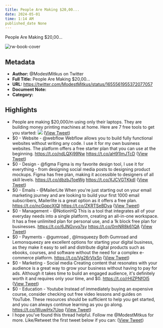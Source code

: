 ```yaml
---
title: People Are Making $20,00...
date: 2024-05-01
time: 1:14 AM
published_date None
---
```

People Are Making $20,00...

![rw-book-cover](https://pbs.twimg.com/profile_images/1666777702966374402/6KtGWju5.jpg)

## Metadata
- **Author:** @ModestMitkus on Twitter
- **Full Title:** People Are Making $20,00...
- **URL:** https://twitter.com/ModestMitkus/status/1655561955372077057
- **Document Note:** 
- **Category:**

## Highlights
- People are making $20,000/m using only their laptops.
  They are building money printing machines at home.
  Here are 7 free tools to get you started: 
  ![](https://pbs.twimg.com/media/Fvm80XUaQAIEpS5.jpg) ([View Tweet](https://twitter.com/ModestMitkus/status/1655561955372077057))
- $0 - Website - @webflow
  Webflow allows you to build fully functional websites without writing any code. I use it for my own business websites. The platform offers a free starter plan that you can use at the beginning.
  https://t.co/ndLQXj99Nw https://t.co/aH91ImJTcD ([View Tweet](https://twitter.com/ModestMitkus/status/1655562028344565765))
- $0 - Design - @figma
  Figma is my favorite design tool, I use it for everything - from designing social media posts to designing product mockups. Figma has free plan, making it accessible to designers of all skill levels.
  https://t.co/dbzbJ1oeWg https://t.co/XJCVGTKkdl ([View Tweet](https://twitter.com/ModestMitkus/status/1655562060980457474))
- $0 - Emails - @MailerLite
  When you're just starting out on your email marketing journey and are looking to build your first 1000 email subscribers, Mailerlite is a great option as it offers a free plan.
  https://t.co/ncGqpcXIQl https://t.co/ZKRTSeBDva ([View Tweet](https://twitter.com/ModestMitkus/status/1655562099148623872))
- $0 - Management - @NotionHQ
  This is a tool that integrates all of your everyday needs into a single platform, creating an all-in-one workspace. It has a free unlimited plan for personal use, and a 1k block free plan for businesses.
  https://t.co/6JNGvyq7sy https://t.co/0mNR8k61QA ([View Tweet](https://twitter.com/ModestMitkus/status/1655562151183151106))
- $0 - Payments - @gumroad , @lmsqueezy
  Both Gumroad and Lemonsqueezy are excellent options for starting your digital business, as they make it easy to sell and distribute digital products such as ebooks, courses, and software without the need for a complex e-commerce platform. https://t.co/Vg26rVIxSn ([View Tweet](https://twitter.com/ModestMitkus/status/1655562185089900544))
- $0 - Marketing - Social media
  Creating content that resonates with your audience is a great way to grow your business without having to pay for ads. Although it takes time to build an engaged audience, it's definitely worth it and requires only your time, and $0. https://t.co/rHlZPNfOI5 ([View Tweet](https://twitter.com/ModestMitkus/status/1655562216408776704))
- $0 - Education - Youtube
  Instead of immediately buying an expensive course, consider checking out free video lessons and guides on YouTube.
  These resources should be sufficient to help you get started, and you can always continue learning as you go along. https://t.co/WuwiHx7Upq ([View Tweet](https://twitter.com/ModestMitkus/status/1655562256242069504))
- I hope you've found this thread helpful.
  Follow me @ModestMitkus for more.
  Like/Retweet the first tweet below if you can: ([View Tweet](https://twitter.com/ModestMitkus/status/1655562260256018433))
